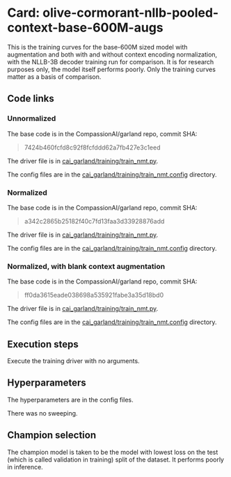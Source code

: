 # Card: olive-cormorant-nllb-pooled-context-base-600M-augs

This is the training curves for the base-600M sized model with augmentation and both with and without context encoding normalization, with the NLLB-3B decoder training run for comparison. It is for research purposes only, the model itself performs poorly. Only the training curves matter as a basis of comparison.

## Code links

### Unnormalized

The base code is in the CompassionAI/garland repo, commit SHA:

> 7424b460fcfd8c92f8fcfddd62a7fb427e3c1eed

The driver file is in [cai_garland/training/train_nmt.py](https://github.com/CompassionAI/garland/blob/7424b460fcfd8c92f8fcfddd62a7fb427e3c1eed/cai_garland/training/train_nmt.py).

The config files are in the [cai_garland/training/train_nmt.config](https://github.com/CompassionAI/garland/blob/7424b460fcfd8c92f8fcfddd62a7fb427e3c1eed/cai_garland/training/train_nmt.config) directory.

### Normalized

The base code is in the CompassionAI/garland repo, commit SHA:

> a342c2865b25182f40c7fd13faa3d33928876add

The driver file is in [cai_garland/training/train_nmt.py](https://github.com/CompassionAI/garland/blob/a342c2865b25182f40c7fd13faa3d33928876add/cai_garland/training/train_nmt.py).

The config files are in the [cai_garland/training/train_nmt.config](https://github.com/CompassionAI/garland/blob/a342c2865b25182f40c7fd13faa3d33928876add/cai_garland/training/train_nmt.config) directory.

### Normalized, with blank context augmentation

The base code is in the CompassionAI/garland repo, commit SHA:

> ff0da3615eade038698a535921fabe3a35d18bd0

The driver file is in [cai_garland/training/train_nmt.py](https://github.com/CompassionAI/garland/blob/ff0da3615eade038698a535921fabe3a35d18bd0/cai_garland/training/train_nmt.py).

The config files are in the [cai_garland/training/train_nmt.config](https://github.com/CompassionAI/garland/blob/ff0da3615eade038698a535921fabe3a35d18bd0/cai_garland/training/train_nmt.config) directory.

## Execution steps

Execute the training driver with no arguments.

## Hyperparameters

The hyperparameters are in the config files.

There was no sweeping.

## Champion selection

The champion model is taken to be the model with lowest loss on the test (which is called validation in training) split of the dataset. It performs poorly in inference.
